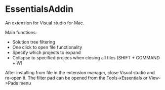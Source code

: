 # EssentialsAddin
An extension for Visual studio for Mac.

Main functions:
  - Solution tree filtering
  - One click to open file functionality
  - Specify which projects to expand
  - Collapse to specified projecs when closing all files (SHIFT + COMMAND + W)

After installing from file in the extension manager, close Visual studio and re-open it.
The filter pad can be opened from the Tools->Essentials or View->Pads menu
